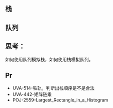 ## 栈

## 队列


## 思考：

如何使用队列模拟栈，如何使用栈模拟队列。


## Pr

- UVA-514-铁轨，判断出栈顺序是不是合法
- UVA-442-矩阵链乘
- POJ-2559-Largest_Rectangle_in_a_Histogram
